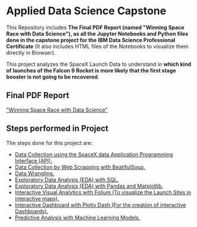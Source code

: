 # Applied Data Science Capstone

This Repository includes **The Final PDF Report (named "Winning Space Race with Data Science"), as all the Jupyter Notebooks and Python files done in the capstone project for the IBM Data Science Professional Certificate** (It also includes HTML files of the Notebooks to visualize them directly in Browser).

This project analyzes the SpaceX Launch Data to understand in **which kind of launches of the Falcon 9 Rocket is more likely that the first stage booster is not going to be recovered**.

## Final PDF Report
["Winning Space Race with Data Science"](../main/Winning%20Space%20Race%20with%20Data%20Science.pdf)

## Steps performed in Project
The steps done for this project are:
* [Data Collection using the SpaceX data Application Programming Interface (API).](../main/01-Data%20Collection%20(with%20API)/01-Data%20Collection%20(with%20API).ipynb)
* [Data Collection by Web Scrapping with BeatifulSoup.](../main/02-Data%20Collection%20(with%20Web%20Scraping)/02-Data%20Collection%20(with%20Web%20Scraping).ipynb)
* [Data Wrangling.](../main/03-Data%20Wrangling/03-Data%20Wrangling.ipynb)
* [Exploratory Data Analysis (EDA) with SQL.](../main/04-Exploratory%20Data%20Analysis%20with%20SQL/04-Exploratory%20Data%20Analysis%20with%20SQL.ipynb)
* [Exploratory Data Analysis (EDA) with Pandas and Matplotlib.](../main/05-Exploratory%20Data%20Analysis%20with%20Pandas%20and%20Matplotlib/05-Exploratory%20Data%20Analysis%20with%20Pandas%20and%20Matplotlib.ipynb)
* [Interactive Visual Analytics with Folium (To visualize the Launch Sites in interactive maps).](../main/06-Interactive%20Visual%20Analytics%20with%20Folium/06-Interactive%20Visual%20Analytics%20with%20Folium.ipynb)
* [Interactive Dashboard with Plotly Dash (For the creation of interactive Dashboards).](../main/07-Interactive%20Dashboard%20with%20Plotly%20Dash/07-Interactive%20Dashboard%20with%20Plotly%20Dash.py)
* [Predictive Analysis with Machine Learning Models.](../main/08-Machine%20Learning%20Predictive%20Analysis/08-Machine%20Learning%20Predictive%20Analysis.ipynb)

